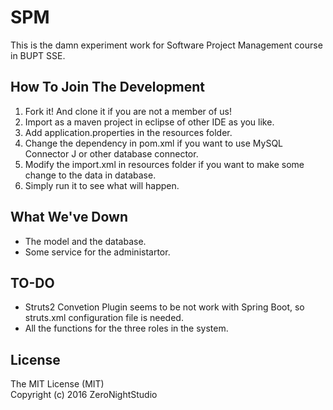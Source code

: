 # SPM
This is the damn experiment work for Software Project Management course in BUPT SSE.

## How To Join The Development
1. Fork it! And clone it if you are not a member of us!
2. Import as a maven project in eclipse of other IDE as you like.
3. Add application.properties in the resources folder.
4. Change the dependency in pom.xml if you want to use MySQL Connector J or other database connector.
5. Modify the import.xml in resources folder if you want to make some change to the data in database.
6. Simply run it to see what will happen.

## What We've Down
* The model and the database.
* Some service for the administartor.

## TO-DO
* Struts2 Convetion Plugin seems to be not work with Spring Boot, so struts.xml configuration file is needed.
* All the functions for the three roles in the system.

## License
The MIT License (MIT)  
Copyright (c) 2016 ZeroNightStudio
